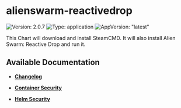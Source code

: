 # alienswarm-reactivedrop

![Version: 2.0.7](https://img.shields.io/badge/Version-2.0.7-informational?style=flat-square) ![Type: application](https://img.shields.io/badge/Type-application-informational?style=flat-square) ![AppVersion: "latest"](https://img.shields.io/badge/AppVersion-"latest"-informational?style=flat-square)

This Chart will download and install SteamCMD. It will also install Alien Swarm: Reactive Drop and run it.

## Available Documentation

- [**Changelog**](CHANGELOG)

- [**Container Security**](container-security)

- [**Helm Security**](helm-security)

